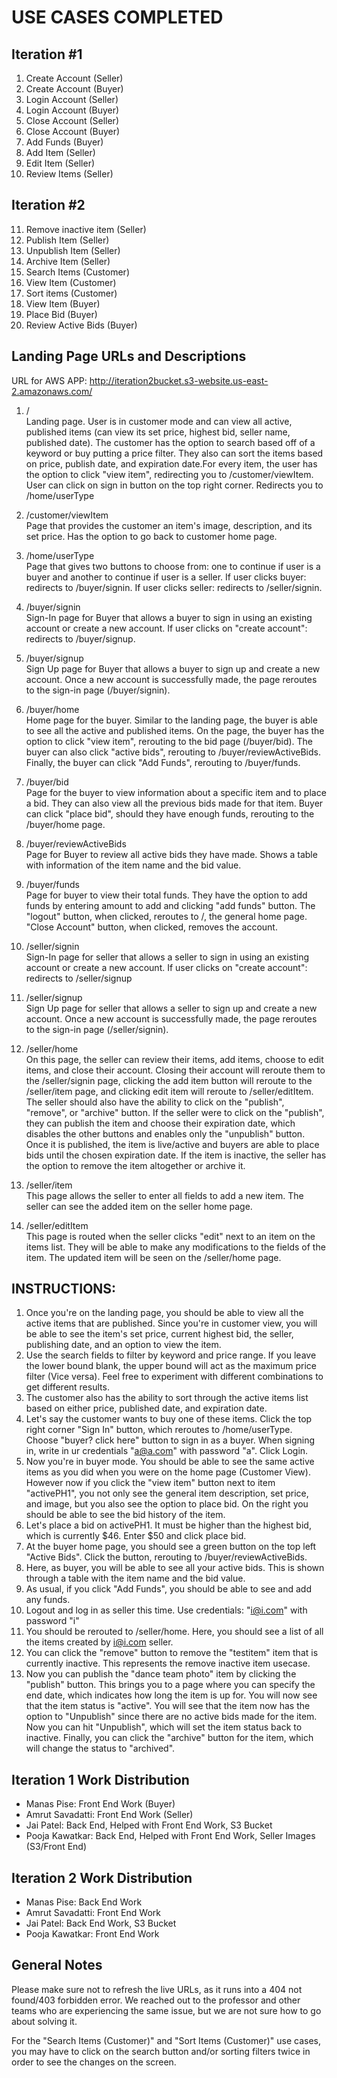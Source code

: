 # USE CASES COMPLETED

## Iteration #1

  1) Create Account (Seller)
  2) Create Account (Buyer)
  3) Login Account (Seller)
  4) Login Account (Buyer)
  5) Close Account (Seller)
  6) Close Account (Buyer)
  7) Add Funds (Buyer)
  8) Add Item (Seller)
  9) Edit Item (Seller)
  10) Review Items (Seller)

## Iteration #2

  11) Remove inactive item (Seller)
  12) Publish Item (Seller)
  13) Unpublish Item (Seller)
  14) Archive Item (Seller)
  15) Search Items (Customer)
  16) View Item (Customer)
  17) Sort items (Customer)
  18) View Item (Buyer)
  19) Place Bid (Buyer)
  20) Review Active Bids (Buyer)

## Landing Page URLs and Descriptions
URL for AWS APP: http://iteration2bucket.s3-website.us-east-2.amazonaws.com/

  1) / <br/>
    Landing page. User is in customer mode and can view all active, published items (can view its set price, highest bid, seller name, published date). The customer has the option to search based off of a keyword or buy putting a price filter. They also can sort the items based on price, publish date, and expiration date.For every item, the user has the option to click "view item", redirecting you to /customer/viewItem. User can click on sign in button on the top right corner. Redirects you to /home/userType

  2) /customer/viewItem <br/>
     Page that provides the customer an item's image, description, and its set price. Has the option to go back to customer home page.
    
  3) /home/userType <br/>
    Page that gives two buttons to choose from: one to continue if user is a buyer and another to continue if user is a seller. If user clicks buyer: redirects to /buyer/signin. If user clicks seller: redirects to /seller/signin.
    
  4) /buyer/signin <br/>
    Sign-In page for Buyer that allows a buyer to sign in using an existing account or create a new account. If user clicks on "create account": redirects to /buyer/signup.
    
  5) /buyer/signup <br/>
    Sign Up page for Buyer that allows a buyer to sign up and create a new account. Once a new account is successfully made, the page reroutes to the sign-in page (/buyer/signin).
    
  6) /buyer/home <br/>
     Home page for the buyer. Similar to the landing page, the buyer is able to see all the active and published items. On the page, the buyer has the option to click "view item", rerouting to the bid page (/buyer/bid). The buyer can also click "active bids", rerouting to /buyer/reviewActiveBids. Finally, the buyer can click "Add Funds", rerouting to /buyer/funds.

  7) /buyer/bid <br/>
    Page for the buyer to view information about a specific item and to place a bid. They can also view all the previous bids made for that item. Buyer can click "place bid", should they have enough funds, rerouting to the /buyer/home page.

  8) /buyer/reviewActiveBids <br/>
    Page for Buyer to review all active bids they have made. Shows a table with information of the item name and the bid value.

  9) /buyer/funds <br/>
    Page for buyer to view their total funds. They have the option to add funds by entering amount to add and clicking "add funds" button. The "logout" button, when clicked, reroutes to /, the general home page. "Close Account" button, when clicked, removes the account.
    
  10) /seller/signin <br/>
    Sign-In page for seller that allows a seller to sign in using an existing account or create a new account. If user clicks on "create account": redirects to /seller/signup 
    
  11) /seller/signup <br/>
    Sign Up page for seller that allows a seller to sign up and create a new account. Once a new account is successfully made, the page reroutes to the sign-in page (/seller/signin). 
    
  12) /seller/home <br/>
    On this page, the seller can review their items, add items, choose to edit items, and close their account. Closing their account will reroute them to the /seller/signin page, clicking the add item button will reroute to the /seller/item page, and clicking edit item will reroute to /seller/editItem. The seller should also have the ability to click on the "publish", "remove", or "archive" button. If the seller were to click on the "publish", they can publish the item and choose their expiration date, which disables the other buttons and enables only the "unpublish" button. Once it is published, the item is live/active and buyers are able to place bids until the chosen expiration date. If the item is inactive, the seller has the option to remove the item altogether or archive it.
    
  13) /seller/item <br/>
    This page allows the seller to enter all fields to add a new item. The seller can see the added item on the seller home page. 
    
  14) /seller/editItem <br/>
    This page is routed when the seller clicks "edit" next to an item on the items list. They will be able to make any modifications to the fields of the item. The updated item will be seen on the /seller/home page.
     


## INSTRUCTIONS:
  1) Once you're on the landing page, you should be able to view all the active items that are published. Since you're in customer view, you will be able to see the item's set price, current highest bid, the seller, publishing date, and an option to view the item.
  2) Use the search fields to filter by keyword and price range. If you leave the lower bound blank, the upper bound will act as the maximum price filter (Vice versa). Feel free to experiment with different combinations to get different results.
  3) The customer also has the ability to sort through the active items list based on either price, published date, and expiration date.
  4) Let's say the customer wants to buy one of these items. Click the top right corner "Sign In" button, which reroutes to /home/userType. Choose "buyer? click here" button to sign in as a buyer. When signing in, write in ur credentials "a@a.com" with password "a". Click Login.
  5) Now you're in buyer mode. You should be able to see the same active items as you did when you were on the home page (Customer View). However now if you click the "view item" button next to item "activePH1", you not only see the general item description, set price, and image, but you also see the option to place bid. On the right you should be able to see the bid history of the item.
  6) Let's place a bid on activePH1. It must be higher than the highest bid, which is currently $46. Enter $50 and click place bid.
  7) At the buyer home page, you should see a green button on the top left "Active Bids". Click the button, rerouting to /buyer/reviewActiveBids.
  8) Here, as buyer, you will be able to see all your active bids. This is shown through a table with the item name and the bid value.
  9) As usual, if you click "Add Funds", you should be able to see and add any funds.
  10) Logout and log in as seller this time. Use credentials: "i@i.com" with password "i"
  11) You should be rerouted to /seller/home. Here, you should see a list of all the items created by i@i.com seller.
  12) You can click the "remove" button to remove the "testitem" item that is currently inactive. This represents the remove inactive item usecase.
  13) Now you can publish the "dance team photo" item by clicking the "publish" button. This brings you to a page where you can specify the end date, which indicates how long the item is up for. You will now see that the item status is "active". You will see that the item now has the option to "Unpublish" since there are no active bids made for the item. Now you can hit "Unpublish", which will set the item status back to inactive. Finally, you can click the "archive" button for the item, which will change the status to "archived".


## Iteration 1 Work Distribution
- Manas Pise: Front End Work (Buyer)
- Amrut Savadatti: Front End Work (Seller)
- Jai Patel: Back End, Helped with Front End Work, S3 Bucket
- Pooja Kawatkar: Back End, Helped with Front End Work, Seller Images (S3/Front End)

## Iteration 2 Work Distribution
- Manas Pise: Back End Work
- Amrut Savadatti: Front End Work
- Jai Patel: Back End Work, S3 Bucket
- Pooja Kawatkar: Front End Work

## General Notes
Please make sure not to refresh the live URLs, as it runs into a 404 not found/403 forbidden error. We reached out to the professor and other teams who are experiencing the same issue, but we are not sure how to go about solving it.

For the "Search Items (Customer)" and "Sort Items (Customer)" use cases, you may have to click on the search button and/or sorting filters twice in order to see the changes on the screen.

